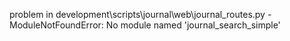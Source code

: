 problem in development\scripts\journal\web\journal_routes.py - ModuleNotFoundError: No module named 'journal_search_simple'
